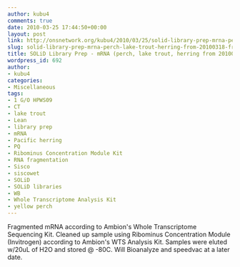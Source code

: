 ```yaml
---
author: kubu4
comments: true
date: 2010-03-25 17:44:50+00:00
layout: post
link: http://onsnetwork.org/kubu4/2010/03/25/solid-library-prep-mrna-perch-lake-trout-herring-from-20100318-fragmentation/
slug: solid-library-prep-mrna-perch-lake-trout-herring-from-20100318-fragmentation
title: SOLiD Library Prep - mRNA (perch, lake trout, herring from 20100318) Fragmentation
wordpress_id: 692
author:
- kubu4
categories:
- Miscellaneous
tags:
- 1 G/O HPWS09
- CT
- lake trout
- Lean
- library prep
- mRNA
- Pacific herring
- PQ
- Ribominus Concentration Module Kit
- RNA fragmentation
- Sisco
- siscowet
- SOLiD
- SOLiD libraries
- WB
- Whole Transcriptome Analysis Kit
- yellow perch
---
```


Fragmented mRNA according to Ambion's Whole Transcriptome Sequencing Kit. Cleaned up sample using Ribominus Concentration Module (Invitrogen) according to Ambion's WTS Analysis Kit. Samples were eluted w/20uL of H2O and stored @ -80C. Will Bioanalyze and speedvac at a later date.
